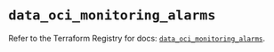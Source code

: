 # `data_oci_monitoring_alarms`

Refer to the Terraform Registry for docs: [`data_oci_monitoring_alarms`](https://registry.terraform.io/providers/hashicorp/oci/7.19.0/docs/data-sources/monitoring_alarms).
